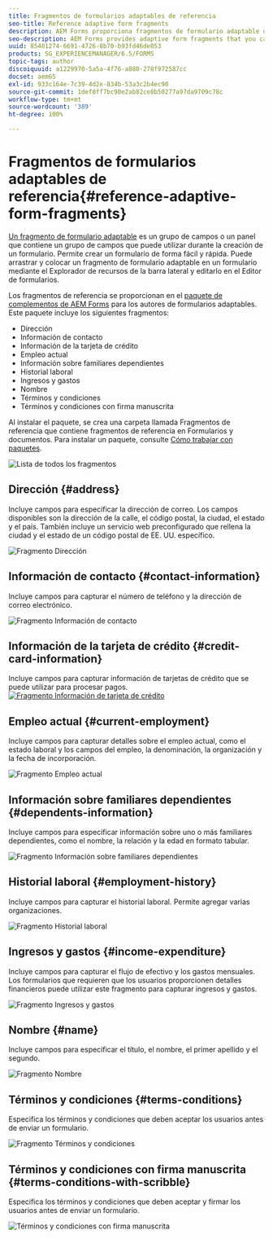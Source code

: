 ```yaml
---
title: Fragmentos de formularios adaptables de referencia
seo-title: Reference adaptive form fragments
description: AEM Forms proporciona fragmentos de formulario adaptable que puede utilizar como recursos para crear un formulario rápidamente.
seo-description: AEM Forms provides adaptive form fragments that you can use as assets to create a form quickly.
uuid: 85401274-6691-4726-8b70-b93fd46de053
products: SG_EXPERIENCEMANAGER/6.5/FORMS
topic-tags: author
discoiquuid: a1229970-5a5a-4f76-a880-278f972587cc
docset: aem65
exl-id: 933c164e-7c39-4d2e-834b-53a3c2b4ec90
source-git-commit: 1def8ff7bc90e2ab82ce8b50277a97da9709c78c
workflow-type: tm+mt
source-wordcount: '389'
ht-degree: 100%

---
```


# Fragmentos de formularios adaptables de referencia{#reference-adaptive-form-fragments}

[Un fragmento de formulario adaptable](../../forms/using/adaptive-form-fragments.md) es un grupo de campos o un panel que contiene un grupo de campos que puede utilizar durante la creación de un formulario. Permite crear un formulario de forma fácil y rápida. Puede arrastrar y colocar un fragmento de formulario adaptable en un formulario mediante el Explorador de recursos de la barra lateral y editarlo en el Editor de formularios.

Los fragmentos de referencia se proporcionan en el [paquete de complementos de AEM Forms](https://experienceleague.adobe.com/docs/experience-manager-release-information/aem-release-updates/forms-updates/aem-forms-releases.html?lang=es) para los autores de formularios adaptables. Este paquete incluye los siguientes fragmentos:

* Dirección
* Información de contacto
* Información de la tarjeta de crédito
* Empleo actual
* Información sobre familiares dependientes
* Historial laboral
* Ingresos y gastos
* Nombre
* Términos y condiciones
* Términos y condiciones con firma manuscrita

Al instalar el paquete, se crea una carpeta llamada Fragmentos de referencia que contiene fragmentos de referencia en Formularios y documentos. Para instalar un paquete, consulte [Cómo trabajar con paquetes](/help/sites-administering/package-manager.md).

![Lista de todos los fragmentos](assets/ootb-frags.png)

## Dirección {#address}

Incluye campos para especificar la dirección de correo. Los campos disponibles son la dirección de la calle, el código postal, la ciudad, el estado y el país. También incluye un servicio web preconfigurado que rellena la ciudad y el estado de un código postal de EE. UU. específico.

![Fragmento Dirección](assets/address.png)

<!--[Click to enlarge

](assets/address-1.png)-->

## Información de contacto {#contact-information}

Incluye campos para capturar el número de teléfono y la dirección de correo electrónico.

![Fragmento Información de contacto](assets/contact-info.png)

<!--[Click to enlarge

](assets/contact-info-1.png)-->

## Información de la tarjeta de crédito {#credit-card-information}

Incluye campos para capturar información de tarjetas de crédito que se puede utilizar para procesar pagos. 
[ ![Fragmento Información de tarjeta de crédito](assets/cc-info.png)](assets/cc-info-1.png)

## Empleo actual {#current-employment}

Incluye campos para capturar detalles sobre el empleo actual, como el estado laboral y los campos del empleo, la denominación, la organización y la fecha de incorporación.

![Fragmento Empleo actual](assets/current-emp.png)

<!--[Click to enlarge

](assets/current-emp-1.png)-->

## Información sobre familiares dependientes {#dependents-information}

Incluye campos para especificar información sobre uno o más familiares dependientes, como el nombre, la relación y la edad en formato tabular.

![Fragmento Información sobre familiares dependientes](assets/dependents-info.png)

<!--[Click to enlarge

](assets/dependents-info-1.png)-->

## Historial laboral {#employment-history}

Incluye campos para capturar el historial laboral. Permite agregar varias organizaciones.

![Fragmento Historial laboral](assets/emp-history.png)

<!--[Click to enlarge

](assets/emp-history-1.png)-->

## Ingresos y gastos {#income-expenditure}

Incluye campos para capturar el flujo de efectivo y los gastos mensuales. Los formularios que requieren que los usuarios proporcionen detalles financieros puede utilizar este fragmento para capturar ingresos y gastos.

![Fragmento Ingresos y gastos](assets/income.png)

<!--[Click to enlarge

](assets/income-1.png)-->

## Nombre {#name}

Incluye campos para especificar el título, el nombre, el primer apellido y el segundo.

![Fragmento Nombre](assets/name.png)

<!--[Click to enlarge

](assets/name-1.png)-->

## Términos y condiciones {#terms-conditions}

Especifica los términos y condiciones que deben aceptar los usuarios antes de enviar un formulario.

![Fragmento Términos y condiciones](assets/tnc.png)

<!--[Click to enlarge

](assets/tnc-1.png)-->

## Términos y condiciones con firma manuscrita {#terms-conditions-with-scribble}

Especifica los términos y condiciones que deben aceptar y firmar los usuarios antes de enviar un formulario.

![Términos y condiciones con firma manuscrita](assets/tnc-scribble.png)

<!--[Click to enlarge

](assets/tnc-scribble-1.png)-->
